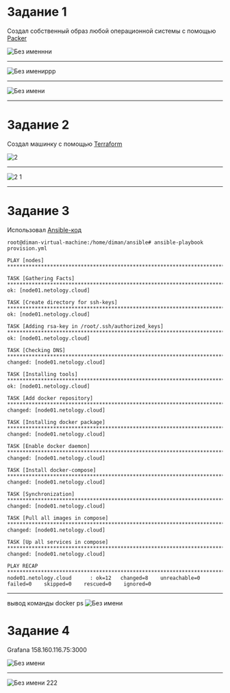 # Задание 1

Создал собственный образ любой операционной системы  с помощью [Packer](https://cloud.yandex.ru/docs/tutorials/infrastructure-management/packer-quickstart) 


![Без именнни](https://github.com/Dimarkle/DevOps/assets/118626944/635dcff5-8796-4fae-8e52-c5ef5de183b0)
___
![Без имениррр](https://github.com/Dimarkle/DevOps/assets/118626944/7fce05df-909d-4201-bb5c-4ecf563631d6)
___
![Без имени](https://github.com/Dimarkle/DevOps/assets/118626944/08954aa0-594a-43d2-ba7a-84c78c00d030)
___

 
#  Задание 2

Создал машинку с помощью [Terraform](https://github.com/netology-group/virt-homeworks/tree/virt-11/05-virt-04-docker-compose/src/terraform)


![2](https://github.com/Dimarkle/DevOps/assets/118626944/4826cee3-8edc-49ea-a117-39baaf5a30bc)
___
![2 1](https://github.com/Dimarkle/DevOps/assets/118626944/2870fa37-6517-4239-8b9b-684c33f7aab2)
___
#  Задание 3

Использовал [Ansible-код](https://github.com/netology-group/virt-homeworks/tree/virt-11/05-virt-04-docker-compose/src/ansible)

```
root@diman-virtual-machine:/home/diman/ansible# ansible-playbook provision.yml

PLAY [nodes] ************************************************************************************************************************************************

TASK [Gathering Facts] **************************************************************************************************************************************
ok: [node01.netology.cloud]

TASK [Create directory for ssh-keys] ************************************************************************************************************************
ok: [node01.netology.cloud]

TASK [Adding rsa-key in /root/.ssh/authorized_keys] *********************************************************************************************************
ok: [node01.netology.cloud]

TASK [Checking DNS] *****************************************************************************************************************************************
changed: [node01.netology.cloud]

TASK [Installing tools] *************************************************************************************************************************************
ok: [node01.netology.cloud]

TASK [Add docker repository] ********************************************************************************************************************************
changed: [node01.netology.cloud]

TASK [Installing docker package] ****************************************************************************************************************************
changed: [node01.netology.cloud]

TASK [Enable docker daemon] *********************************************************************************************************************************
changed: [node01.netology.cloud]

TASK [Install docker-compose] *******************************************************************************************************************************
changed: [node01.netology.cloud]

TASK [Synchronization] **************************************************************************************************************************************
changed: [node01.netology.cloud]

TASK [Pull all images in compose] ***************************************************************************************************************************
changed: [node01.netology.cloud]

TASK [Up all services in compose] ***************************************************************************************************************************
changed: [node01.netology.cloud]

PLAY RECAP **************************************************************************************************************************************************
node01.netology.cloud      : ok=12   changed=8    unreachable=0    failed=0    skipped=0    rescued=0    ignored=0
```
____

вывод команды docker ps
![Без имени](https://github.com/Dimarkle/DevOps/assets/118626944/32fb3907-be53-473c-bb71-6c32d1f229fb)

#  Задание 4

 Grafana 158.160.116.75:3000

 

![Без имени](https://github.com/Dimarkle/DevOps/assets/118626944/392a9d90-f83f-4f45-9fa7-31576e5168c2)

____

![Без имени 222](https://github.com/Dimarkle/DevOps/assets/118626944/c951b043-36a6-4090-8d8c-4f680456cd7f)








